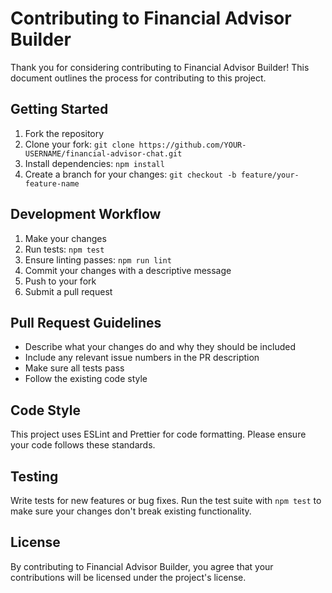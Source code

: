 # Contributing to Financial Advisor Builder

Thank you for considering contributing to Financial Advisor Builder! This document outlines the process for contributing to this project.

## Getting Started

1. Fork the repository
2. Clone your fork: `git clone https://github.com/YOUR-USERNAME/financial-advisor-chat.git`
3. Install dependencies: `npm install`
4. Create a branch for your changes: `git checkout -b feature/your-feature-name`

## Development Workflow

1. Make your changes
2. Run tests: `npm test`
3. Ensure linting passes: `npm run lint`
4. Commit your changes with a descriptive message
5. Push to your fork
6. Submit a pull request

## Pull Request Guidelines

- Describe what your changes do and why they should be included
- Include any relevant issue numbers in the PR description
- Make sure all tests pass
- Follow the existing code style

## Code Style

This project uses ESLint and Prettier for code formatting. Please ensure your code follows these standards.

## Testing

Write tests for new features or bug fixes. Run the test suite with `npm test` to make sure your changes don't break existing functionality.

## License

By contributing to Financial Advisor Builder, you agree that your contributions will be licensed under the project's license. 